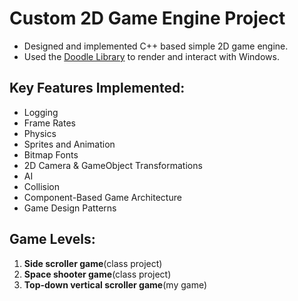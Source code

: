 # Custom 2D Game Engine Project

- Designed and implemented C++ based simple 2D game engine.
- Used the [Doodle Library](https://github.com/rudy-digipen/doodle-release) to render and interact with Windows.

## Key Features Implemented:
- Logging
- Frame Rates
- Physics
- Sprites and Animation
- Bitmap Fonts
- 2D Camera & GameObject Transformations
- AI
- Collision
- Component-Based Game Architecture
- Game Design Patterns

## Game Levels:
1. **Side scroller game**(class project)
2. **Space shooter game**(class project)
3. **Top-down vertical scroller game**(my game)
